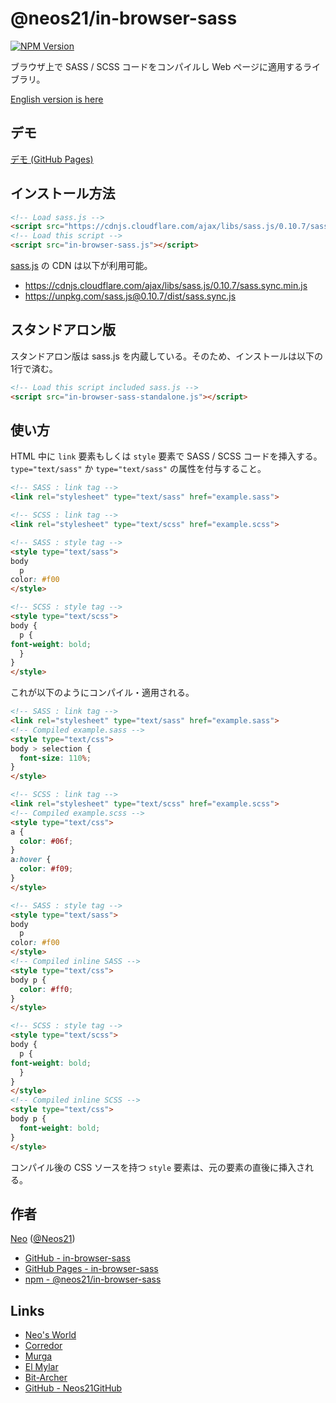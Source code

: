 # @neos21/in-browser-sass

[![NPM Version](https://img.shields.io/npm/v/@neos21/in-browser-sass.svg)](https://www.npmjs.com/package/@neos21/in-browser-sass)

ブラウザ上で SASS / SCSS コードをコンパイルし Web ページに適用するライブラリ。

[English version is here](README.md)


## デモ

[デモ (GitHub Pages)](https://neos21github.github.io/in-browser-sass/)


## インストール方法

```html
<!-- Load sass.js -->
<script src="https://cdnjs.cloudflare.com/ajax/libs/sass.js/0.10.7/sass.sync.min.js"></script>
<!-- Load this script -->
<script src="in-browser-sass.js"></script>
```

[sass.js](https://github.com/medialize/sass.js) の CDN は以下が利用可能。

- https://cdnjs.cloudflare.com/ajax/libs/sass.js/0.10.7/sass.sync.min.js
- https://unpkg.com/sass.js@0.10.7/dist/sass.sync.js


## スタンドアロン版

スタンドアロン版は sass.js を内蔵している。そのため、インストールは以下の1行で済む。

```html
<!-- Load this script included sass.js -->
<script src="in-browser-sass-standalone.js"></script>
```


## 使い方

HTML 中に `link` 要素もしくは `style` 要素で SASS / SCSS コードを挿入する。`type="text/sass"` か `type="text/sass"` の属性を付与すること。

```html
<!-- SASS : link tag -->
<link rel="stylesheet" type="text/sass" href="example.sass">

<!-- SCSS : link tag -->
<link rel="stylesheet" type="text/scss" href="example.scss">

<!-- SASS : style tag -->
<style type="text/sass">
body
  p
color: #f00
</style>

<!-- SCSS : style tag -->
<style type="text/scss">
body {
  p {
font-weight: bold;
  }
}
</style>
```

これが以下のようにコンパイル・適用される。

```html
<!-- SASS : link tag -->
<link rel="stylesheet" type="text/sass" href="example.sass">
<!-- Compiled example.sass -->
<style type="text/css">
body > selection {
  font-size: 110%;
}
</style>

<!-- SCSS : link tag -->
<link rel="stylesheet" type="text/scss" href="example.scss">
<!-- Compiled example.scss -->
<style type="text/css">
a {
  color: #06f;
}
a:hover {
  color: #f09;
}
</style>

<!-- SASS : style tag -->
<style type="text/sass">
body
  p
color: #f00
</style>
<!-- Compiled inline SASS -->
<style type="text/css">
body p {
  color: #ff0;
}
</style>

<!-- SCSS : style tag -->
<style type="text/scss">
body {
  p {
font-weight: bold;
  }
}
</style>
<!-- Compiled inline SCSS -->
<style type="text/css">
body p {
  font-weight: bold;
}
</style>
```

コンパイル後の CSS ソースを持つ `style` 要素は、元の要素の直後に挿入される。


## 作者

[Neo](http://neo.s21.xrea.com/) ([@Neos21](https://twitter.com/neos21))

- [GitHub - in-browser-sass](https://github.com/Neos21GitHub/in-browser-sass)
- [GitHub Pages - in-browser-sass](https://neos21github.github.io/in-browser-sass/)
- [npm - @neos21/in-browser-sass](https://www.npmjs.com/package/@neos21/in-browser-sass)


## Links

- [Neo's World](http://neo.s21.xrea.com/)
- [Corredor](http://neos21.hatenablog.com/)
- [Murga](http://neos21.hatenablog.jp/)
- [El Mylar](http://neos21.hateblo.jp/)
- [Bit-Archer](http://bit-archer.hatenablog.com/)
- [GitHub - Neos21GitHub](https://github.com/Neos21GitHub/)
